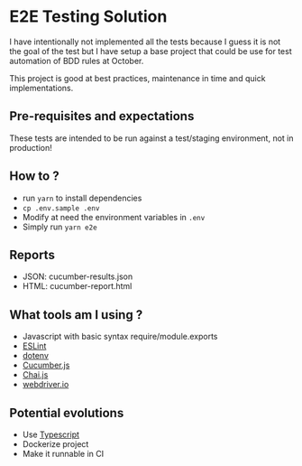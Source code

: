 # E2E Testing Solution

I have intentionally not implemented all the tests because I guess it is not the goal of the test but I have setup a base project that could be use for test automation of BDD rules at October.

This project is good at best practices, maintenance in time and quick implementations.

## Pre-requisites and expectations

These tests are intended to be run against a test/staging environment, not in production!

## How to ?

- run `yarn` to install dependencies
- `cp .env.sample .env`
- Modify at need the environment variables in `.env`
- Simply run `yarn e2e`

## Reports

- JSON: cucumber-results.json
- HTML: cucumber-report.html

## What tools am I using ?

- Javascript with basic syntax require/module.exports
- [ESLint](https://eslint.org/)
- [dotenv](https://github.com/motdotla/dotenv#readme)
- [Cucumber.js](https://github.com/cucumber/cucumber-js)
- [Chai.js](https://www.chaijs.com/)
- [webdriver.io](https://webdriver.io/)

## Potential evolutions

- Use [Typescript](https://www.typescriptlang.org/)
- Dockerize project
- Make it runnable in CI
